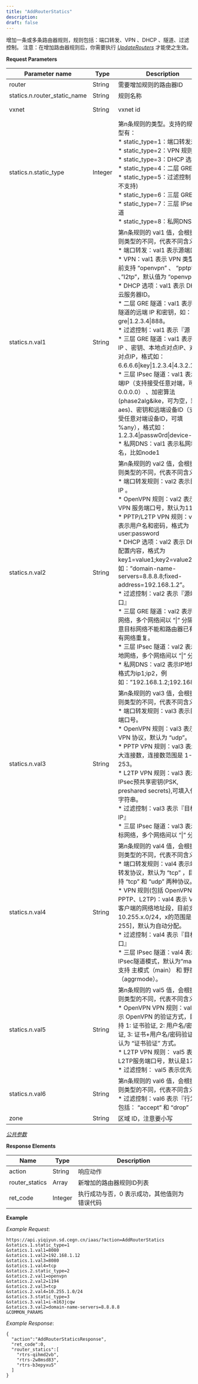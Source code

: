 ```yaml
---
title: "AddRouterStatics"
description: 
draft: false
---
```




增加一条或多条路由器规则，规则包括：端口转发、VPN 、DHCP 、隧道、过滤控制。 注意：在增加路由器规则后，你需要执行 [_UpdateRouters_](../update_routers/) 才能使之生效。

**Request Parameters**

| Parameter name | Type | Description | Required |
| --- | --- | --- | --- |
| router | String | 需要增加规则的路由器ID | Yes |
| statics.n.router_static_name | String | 规则名称 | No |
| vxnet | String | vxnet id | Yes only in VPC |
| statics.n.static_type | Integer | 第n条规则的类型。支持的规则类型有：<br/>*   static_type=1：端口转发规则<br/>*   static_type=2：VPN 规则<br/>*   static_type=3：DHCP 选项<br/>*   static_type=4：二层 GRE 隧道<br/>*   static_type=5：过滤控制 (VPC不支持)<br/>*   static_type=6：三层 GRE 隧道<br/>*   static_type=7：三层 IPsec 隧道<br/>*   static_type=8：私网DNS | Yes |
| statics.n.val1 | String | 第n条规则的 val1 值，会根据规则类型的不同，代表不同含义：<br/>*   端口转发：val1 表示源端口。<br/>*   VPN：val1 表示 VPN 类型，目前支持 “openvpn” 、 “pptp” 、”l2tp”，默认值为 “openvpn”。<br/>*   DHCP 选项：val1 表示 DHCP 云服务器ID。<br/>*   二层 GRE 隧道：val1 表示二层隧道的远端 IP 和密钥，如：gre&#124;1.2.3.4&#124;888。<br/>*   过滤控制：val1 表示『源 IP』<br/>*   三层 GRE 隧道：val1 表示远端 IP 、密钥、本地点对点IP、对端点对点IP，格式如：6.6.6.6&#124;key&#124;1.2.3.4&#124;4.3.2.1。<br/>*   三层 IPsec 隧道：val1 表示远端IP（支持接受任意对端，可填 0.0.0.0） 、加密算法(phase2alg&ike，可为空，默认aes)、密钥和远端设备ID（支持接受任意对端设备ID，可填 %any），格式如：1.2.3.4&#124;passw0rd&#124;device-id<br/>*   私网DNS：val1 表示私网域名，比如node1 | Yes |
| statics.n.val2 | String | 第n条规则的 val2 值，会根据规则类型的不同，代表不同含义：<br/>*   端口转发规则：val2 表示目标 IP 。<br/>*   OpenVPN 规则：val2 表示 VPN 服务端口号，默认为1194。<br/>*   PPTP/L2TP VPN 规则：val2 表示用户名和密码，格式为 user:password<br/>*   DHCP 选项：val2 表示 DHCP 配置内容，格式为key1=value1;key2=value2，例如：”domain-name-servers=8.8.8.8;fixed-address=192.168.1.2”。<br/>*   过滤控制：val2 表示『源端口』<br/>*   三层 GRE 隧道：val2 表示目标网络，多个网络间以 “&#124;” 分隔。注意目标网络不能和路由器已有的私有网络重复。<br/>*   三层 IPsec 隧道：val2 表示本地网络，多个网络间以 “&#124;” 分隔。<br/>*   私网DNS：val2 表示IP地址，格式为ip1;ip2，例如：”192.168.1.2;192.168.1.3” | No |
| statics.n.val3 | String | 第n条规则的 val3 值，会根据规则类型的不同，代表不同含义：<br/>*   端口转发规则：val3 表示目标端口号。<br/>*   OpenVPN 规则：val3 表示 VPN 协议，默认为 “udp”。<br/>*   PPTP VPN 规则：val3 表示最大连接数，连接数范围是 1-253。<br/>*   L2TP VPN 规则：val3 表示IPsec预共享密钥(PSK, preshared secrets),可填入任意字符串。<br/>*   过滤控制：val3 表示『目标 IP』<br/>*   三层 IPsec 隧道：val3 表示目标网络，多个网络间以 “&#124;” 分隔。 | No |
| statics.n.val4 | String | 第n条规则的 val4 值，会根据规则类型的不同，代表不同含义：<br/>*   端口转发规则：val4 表示端口转发协议，默认为 “tcp” ，目前支持 “tcp” 和 “udp” 两种协议。<br/>*   VPN 规则(包括 OpenVPN 、PPTP、L2TP)：val4 表示 VPN 客户端的网络地址段，目前支持10.255.x.0/24，x的范围是[0-255]，默认为自动分配。<br/>*   过滤控制：val4 表示『目标端口』<br/>*   三层 IPsec 隧道：val4 表示IPsec隧道模式，默认为”main”，支持 主模式（main） 和 野蛮模式（aggrmode）。 | No |
| statics.n.val5 | String | 第n条规则的 val5 值，会根据规则类型的不同，代表不同含义：<br/>*   OpenVPN VPN 规则：val5 表示 OpenVPN 的验证方式，目前支持 1: 证书验证, 2: 用户名/密码验证, 3: 证书+用户名/密码验证，默认为 “证书验证” 方式。<br/>*   L2TP VPN 规则： val5 表示L2TP服务端口号，默认是1701。<br/>*   过滤控制： val5 表示优先级 | No |
| statics.n.val6 | String | 第n条规则的 val6 值，会根据规则类型的不同，代表不同含义：<br/>*   过滤控制：val6 表示『行为』，包括： “accept” 和 “drop” | No |
| zone | String | 区域 ID，注意要小写 | Yes |

[_公共参数_](../../../parameters/)

**Response Elements**

| Name | Type | Description |
| --- | --- | --- |
| action | String | 响应动作 |
| router_statics | Array | 新增加的路由器规则ID列表 |
| ret_code | Integer | 执行成功与否，0 表示成功，其他值则为错误代码 |

**Example**

_Example Request_:

```
https://api.yiqiyun.sd.cegn.cn/iaas/?action=AddRouterStatics
&statics.1.static_type=1
&statics.1.val1=8080
&statics.1.val2=192.168.1.12
&statics.1.val3=8080
&statics.1.val4=tcp
&statics.2.static_type=2
&statics.2.val1=openvpn
&statics.2.val2=1194
&statics.2.val3=tcp
&statics.2.val4=10.255.1.0/24
&statics.3.static_type=3
&statics.3.val1=i-m163jcqw
&statics.3.val2=domain-name-servers=8.8.8.8
&COMMON_PARAMS
```

_Example Response_:

```
{
  "action":"AddRouterStaticsResponse",
  "ret_code":0,
  "router_statics":[
    "rtrs-qihmd2vb",
    "rtrs-2w8msd83",
    "rtrs-b3epyxu5"
  ]
}
```
